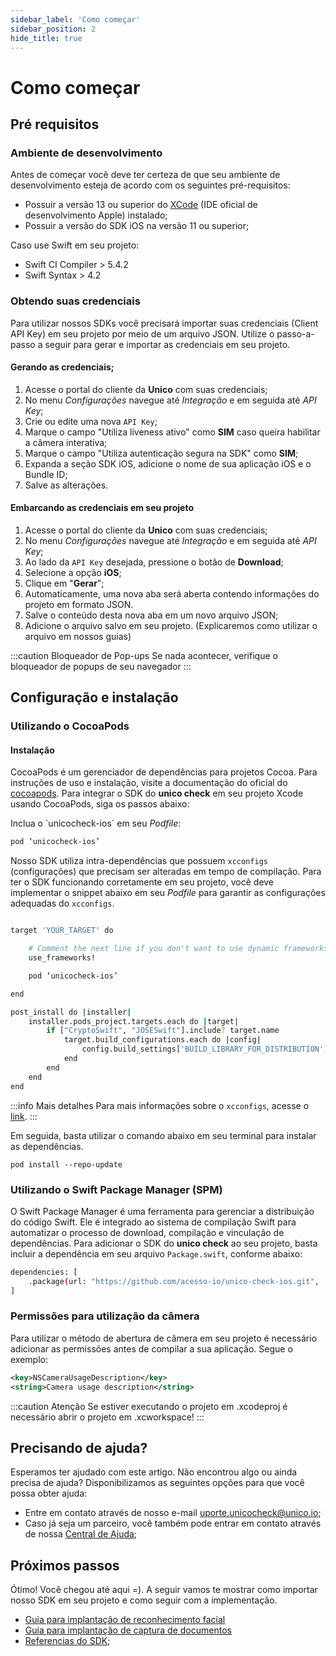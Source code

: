 ```yaml
---
sidebar_label: 'Como começar'
sidebar_position: 2
hide_title: true
---
```


# Como começar

## Pré requisitos


### Ambiente de desenvolvimento 
Antes de começar você deve ter certeza de que seu ambiente de desenvolvimento esteja de acordo com os seguintes pré-requisitos:
- Possuir a versão 13 ou superior do [XCode](https://developer.apple.com/xcode/) (IDE oficial de desenvolvimento Apple) instalado;
- Possuir a versão do SDK iOS na versão 11 ou superior;

Caso use Swift em seu projeto:
- Swift CI Compiler > 5.4.2
- Swift Syntax > 4.2

### Obtendo suas credenciais

Para utilizar nossos SDKs você precisará importar suas credenciais (Client API Key) em seu projeto por meio de um arquivo JSON. Utilize o passo-a-passo a seguir para gerar e importar as credenciais em seu projeto.

#### Gerando as credenciais;

1. Acesse o portal do cliente da **Unico** com suas credenciais;
2. No menu *Configurações* navegue até *Integração* e em seguida até *API Key*;
3. Crie ou edite uma nova `API Key`;
4. Marque o campo "Utiliza liveness ativo" como **SIM** caso queira habilitar a câmera interativa;
5. Marque o campo "Utiliza autenticação segura na SDK" como **SIM**;
6. Expanda a seção SDK iOS, adicione o nome de sua aplicação iOS e o Bundle ID;
7. Salve as alterações.

#### Embarcando as credenciais em seu projeto

1. Acesse o portal do cliente da **Unico** com suas credenciais;
2. No menu *Configurações* navegue até *Integração* e em seguida até *API Key*;
3. Ao lado da `API Key` desejada, pressione o botão de **Download**;
4. Selecione a opção **iOS**;
5. Clique em "**Gerar**";
6. Automaticamente, uma nova aba será aberta contendo informações do projeto em formato JSON.
7. Salve o conteúdo desta nova aba em um novo arquivo JSON;
8. Adicione o arquivo salvo em seu projeto. (Explicaremos como utilizar o arquivo em nossos guias)

<!-- TODO Destacar que o arquivo precisa estar em um lugar público -->

:::caution Bloqueador de Pop-ups
Se nada acontecer, verifique o bloqueador de popups de seu navegador
:::

## Configuração e instalação

### Utilizando o CocoaPods

#### Instalação 

CocoaPods é um gerenciador de dependências para projetos Cocoa. Para instruções de uso e instalação, visite a documentação do oficial do [cocoapods](https://cocoapods.org/). Para integrar o SDK do **unico check**  em seu projeto Xcode usando CocoaPods, siga os passos abaixo:

Inclua o ´unicocheck-ios´ em seu *Podfile*:

```bash 
pod ‘unicocheck-ios’
```

Nosso SDK utiliza intra-dependências que possuem `xcconfigs` (configurações) que precisam ser alteradas em tempo de compilação. Para ter o SDK funcionando corretamente em seu projeto, você deve implementar o snippet abaixo em seu *Podfile* para garantir as configurações adequadas do `xcconfigs`.

```bash

target 'YOUR_TARGET' do

    # Comment the next line if you don't want to use dynamic frameworks
    use_frameworks!

    pod ‘unicocheck-ios’

end

post_install do |installer|
    installer.pods_project.targets.each do |target|
        if ["CryptoSwift", "JOSESwift"].include? target.name
            target.build_configurations.each do |config|
                config.build_settings['BUILD_LIBRARY_FOR_DISTRIBUTION'] = 'YES'
            end
        end
    end
end        

```

:::info Mais detalhes
Para mais informações sobre o `xcconfigs`, acesse o [link](https://github.com/CocoaPods/CocoaPods/issues/9775#issuecomment-722298424).
:::


Em seguida, basta utilizar o comando abaixo em seu terminal para instalar as dependências.

```
pod install --repo-update
```

### Utilizando o Swift Package Manager (SPM)

O Swift Package Manager é uma ferramenta para gerenciar a distribuição do código Swift. Ele é integrado ao sistema de compilação Swift para automatizar o processo de download, compilação e vinculação de dependências. Para adicionar o SDK do **unico check** ao seu projeto, basta incluir a dependência em seu arquivo `Package.swift`, conforme abaixo:

```bash title="Package.swift"
dependencies: [
    .package(url: "https://github.com/acesso-io/unico-check-ios.git", .upToNextMajor(from: "2.1.0"))
]
```

### Permissões para utilização da câmera

Para utilizar o método de abertura de câmera em seu projeto é necessário adicionar as permissões antes de compilar a sua aplicação. Segue o exemplo:

```xml 
<key>NSCameraUsageDescription</key>
<string>Camera usage description</string>
```

:::caution Atenção
Se estiver executando o projeto em .xcodeproj é necessário abrir o projeto em .xcworkspace!
::: 


## Precisando de ajuda?

Esperamos ter ajudado com este artigo. Não encontrou algo ou ainda precisa de ajuda? Disponibilizamos as seguintes opções para que você possa obter ajuda:

- Entre em contato através de nosso e-mail [uporte.unicocheck@unico.io](mailto:uporte.unicocheck@unico.io);
- Caso já seja um parceiro, você também pode entrar em contato através de nossa [Central de Ajuda](https://ajuda.unico.io/hc/pt-br/categories/360002344171);

## Próximos passos

Ótimo! Você chegou até aqui =). A seguir vamos te mostrar como importar nosso SDK em seu projeto e como seguir com a implementação.

- [Guia para implantação de reconhecimento facial](fluxos/reconhecimento-facial)
- [Guia para implantação de captura de documentos](fluxos/reconhecimento-facial)
- [Referencias do SDK](referencias);

